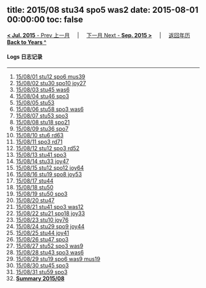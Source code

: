 title: 2015/08 stu34 spo5 was2
date: 2015-08-01 00:00:00
toc: false
---
[**< Jul. 2015** - Prev 上一月](/lifelogs/2015/07/index.html) &nbsp; &nbsp; | &nbsp; &nbsp; [下一月 Next - **Sep. 2015 >**](/lifelogs/2015/09/index.html) &nbsp; &nbsp; |  &nbsp; &nbsp; [返回年历 **Back to Years ^**](/lifelogs/index.html)
<br/>
#### Logs 日志记录
---
1. [15/08/01 stu12 spo6 mus39](/lifelogs/2015/08/d01.html)
2. [15/08/02 stu30 spo10 joy27](/lifelogs/2015/08/d02.html)
3. [15/08/03 stu45 was6](/lifelogs/2015/08/d03.html)
4. [15/08/04 stu46 spo3](/lifelogs/2015/08/d04.html)
5. [15/08/05 stu53](/lifelogs/2015/08/d05.html)
6. [15/08/06 stu58 spo3 was6](/lifelogs/2015/08/d06.html)
7. [15/08/07 stu53 spo3](/lifelogs/2015/08/d07.html)
8. [15/08/08 stu18 spo21](/lifelogs/2015/08/d08.html)
9. [15/08/09 stu36 spo7](/lifelogs/2015/08/d09.html)
10. [15/08/10 stu6 rd63](/lifelogs/2015/08/d10.html)
11. [15/08/11 spo3 rd71](/lifelogs/2015/08/d11.html)
12. [15/08/12 stu12 spo3 rd52](/lifelogs/2015/08/d12.html)
13. [15/08/13 stu41 spo3](/lifelogs/2015/08/d13.html)
14. [15/08/14 stu33 joy47](/lifelogs/2015/08/d14.html)
15. [15/08/15 stu12 spo12 joy64](/lifelogs/2015/08/d15.html)
16. [15/08/16 stu19 spo8 joy53](/lifelogs/2015/08/d16.html)
17. [15/08/17 stu44](/lifelogs/2015/08/d17.html)
18. [15/08/18 stu50](/lifelogs/2015/08/d18.html)
19. [15/08/19 stu50 spo3](/lifelogs/2015/08/d19.html)
20. [15/08/20 stu47](/lifelogs/2015/08/d20.html)
21. [15/08/21 stu41 spo3 was12](/lifelogs/2015/08/d21.html)
22. [15/08/22 stu21 spo18 joy33](/lifelogs/2015/08/d22.html)
23. [15/08/23 stu10 joy76](/lifelogs/2015/08/d23.html)
24. [15/08/24 stu29 spo9 joy44](/lifelogs/2015/08/d24.html)
25. [15/08/25 stu44 joy41](/lifelogs/2015/08/d25.html)
26. [15/08/26 stu47 spo3](/lifelogs/2015/08/d26.html)
27. [15/08/27 stu52 spo3 was9](/lifelogs/2015/08/d27.html)
28. [15/08/28 stu43 spo3 was6](/lifelogs/2015/08/d28.html)
29. [15/08/29 stu19 spo6 was9 mus19](/lifelogs/2015/08/d29.html)
30. [15/08/30 stu45 spo3](/lifelogs/2015/08/d30.html)
31. [15/08/31 stu59 spo3](/lifelogs/2015/08/d31.html)
32. [**Summary 2015/08**](/lifelogs/2015/08/time_stat.html)
